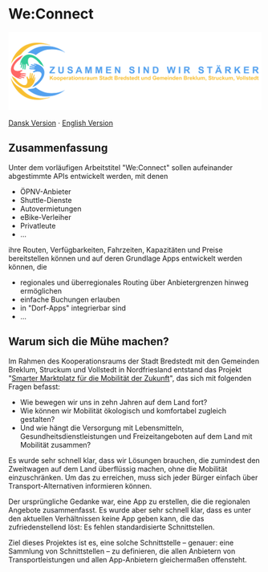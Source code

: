 # We:Connect

![BBSV](assets/logo_transparent-2048x635.png)

[Dansk Version](README-da.md) · [English Version](README.md)

## Zusammenfassung

Unter dem vorläufigen Arbeitstitel "We:Connect" sollen aufeinander abgestimmte APIs entwickelt werden, mit denen

* ÖPNV-Anbieter
* Shuttle-Dienste
* Autovermietungen
* eBike-Verleiher
* Privatleute
* ...

ihre Routen, Verfügbarkeiten, Fahrzeiten, Kapazitäten und Preise bereitstellen können und auf deren Grundlage Apps
entwickelt werden können, die

* regionales und überregionales Routing über Anbietergrenzen hinweg ermöglichen
* einfache Buchungen erlauben
* in "Dorf-Apps" integrierbar sind
* ...

## Warum sich die Mühe machen?

Im Rahmen des Kooperationsraums der Stadt Bredstedt mit den Gemeinden Breklum, Struckum und Vollstedt in Nordfriesland
entstand das
Projekt "[Smarter Marktplatz für die Mobilität der Zukunft](https://www.smarter-marktplatz-bredstedt.de/)", das sich
mit folgenden Fragen befasst:

* Wie bewegen wir uns in zehn Jahren auf dem Land fort?
* Wie können wir Mobilität ökologisch und komfortabel zugleich gestalten?
* Und wie hängt die Versorgung mit Lebensmitteln, Gesundheitsdienstleistungen und Freizeitangeboten auf dem Land mit
  Mobilität zusammen?

Es wurde sehr schnell klar, dass wir Lösungen brauchen, die zumindest den Zweitwagen auf dem Land überflüssig machen,
ohne die Mobilität einzuschränken.
Um das zu erreichen, muss sich jeder Bürger einfach über Transport-Alternativen informieren können.

Der ursprüngliche Gedanke war, eine App zu erstellen, die die regionalen Angebote zusammenfasst.
Es wurde aber sehr schnell klar, dass es unter den aktuellen Verhältnissen keine App geben kann, die das
zufriedenstellend löst: Es fehlen standardisierte Schnittstellen.

Ziel dieses Projektes ist es, eine solche Schnittstelle – genauer: eine Sammlung von Schnittstellen – zu definieren, die
allen Anbietern von Transportleistungen und allen App-Anbietern gleichermaßen offensteht.
